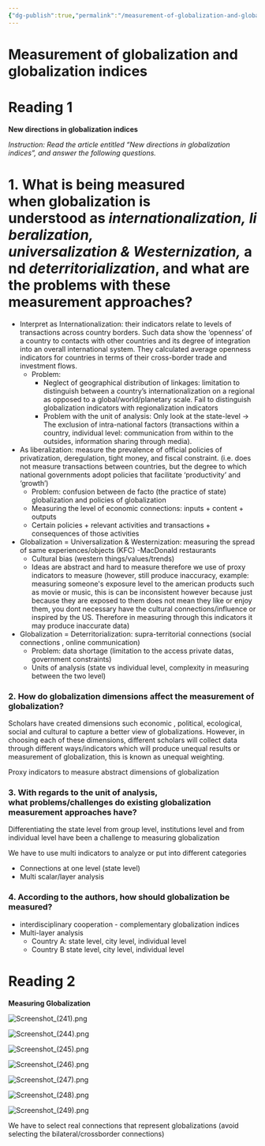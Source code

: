 ```yaml
---
{"dg-publish":true,"permalink":"/measurement-of-globalization-and-globalization-indices/"}
---
```


# Measurement of globalization and globalization indices

# Reading 1

**New directions in globalization indices**

*Instruction: Read the article entitled “New directions in globalization indices”, and answer the following questions.*

# 1. What is being measured when globalization is understood as *internationalization, liberalization, universalization & Westernization,* and *deterritorialization*, and what are the problems with these measurement approaches?

- Interpret as Internationalization: their indicators relate to levels of transactions across country borders. Such data show the ‘openness’ of a country to contacts with other countries and its degree of integration into an overall international system. They calculated average openness indicators for countries in terms of their cross-border trade and investment flows.
    - Problem:
        - Neglect of geographical distribution of linkages: limitation to distinguish between a country’s internationalization on a regional as opposed to a global/world/planetary scale. Fail to distinguish globalization indicators with regionalization indicators
        - Problem with the unit of analysis: Only look at the state-level → The exclusion of intra-national factors  (transactions within a country, individual level: communication from within to the outsides, information sharing through media).
- As liberalization: measure the prevalence of official policies of privatization, deregulation, tight money, and fiscal constraint. (i.e. does not measure transactions between countries, but the degree to which national governments adopt policies that facilitate ‘productivity’ and ‘growth’)
    - Problem: confusion between de facto (the practice of state) globalization and policies of globalization
    - Measuring the level of economic connections: inputs + content + outputs
    - Certain policies + relevant activities and transactions + consequences of those activities
- Globalization = Universalization & Westernization: measuring the spread of same experiences/objects (KFC) -MacDonald restaurants
    - Cultural bias (western things/values/trends)
    - Ideas are abstract and hard to measure therefore we use of proxy indicators to measure (however, still produce inaccuracy, example: measuring someone's exposure level to the american products such as movie or music, this is can be inconsistent however because just because they are exposed to them does not mean they like or enjoy them, you dont necessary have the cultural connections/influence or inspired by the US. Therefore in measuring through this indicators it may produce inaccurate data)
- Globalization = Deterritorialization: supra-territorial connections (social connections , online communication)
    - Problem: data shortage (limitation to the access private datas, government constraints)
    - Units of analysis (state vs individual level, complexity in measuring between the two level)

### 2. How do globalization dimensions affect the measurement of globalization?

Scholars have created dimensions such economic , political, ecological, social and cultural to capture a better view of globalizations. However, in choosing each of these dimensions, different scholars will collect data through different ways/indicators which will produce unequal results or measurement of globalization, this is known as unequal weighting.

Proxy indicators to measure abstract dimensions of globalization 

### 3. With regards to the unit of analysis, what problems/challenges do existing globalization measurement approaches have?

Differentiating the state level from group level, institutions level and from individual level have been a challenge to measuring globalization

We have to use multi indicators to analyze or put into different categories 

- Connections at one level (state level)
- Multi scalar/layer analysis

### 4. According to the authors, how should globalization be measured?

- interdisciplinary cooperation - complementary globalization indices
- Multi-layer analysis
    - Country A: state level, city level, individual level
    - Country B state level, city level, individual level
    

# Reading 2

**Measuring Globalization** 

![Screenshot_(241).png](/img/user/assets/Measurement%20of%20globalization%20and%20globalization%20ind/Screenshot_(241).png)

![Screenshot_(244).png](/img/user/assets/Measurement%20of%20globalization%20and%20globalization%20ind/Screenshot_(244).png)

![Screenshot_(245).png](/img/user/assets/Measurement%20of%20globalization%20and%20globalization%20ind/Screenshot_(245).png)

![Screenshot_(246).png](/img/user/assets/Measurement%20of%20globalization%20and%20globalization%20ind/Screenshot_(246).png)

![Screenshot_(247).png](/img/user/assets/Measurement%20of%20globalization%20and%20globalization%20ind/Screenshot_(247).png)

![Screenshot_(248).png](/img/user/assets/Measurement%20of%20globalization%20and%20globalization%20ind/Screenshot_(248).png)

![Screenshot_(249).png](/img/user/assets/Measurement%20of%20globalization%20and%20globalization%20ind/Screenshot_(249).png)

We have to select real connections that represent globalizations (avoid selecting the bilateral/crossborder connections)